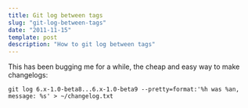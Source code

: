 ```yaml
---
title: Git log between tags
slug: "git-log-between-tags"
date: "2011-11-15"
template: post
description: "How to git log between tags"
---
```

This has been bugging me for a while, the cheap and easy way to make changelogs:

`git log 6.x-1.0-beta8...6.x-1.0-beta9 --pretty=format:'%h was %an, message: %s' > ~/changelog.txt`
